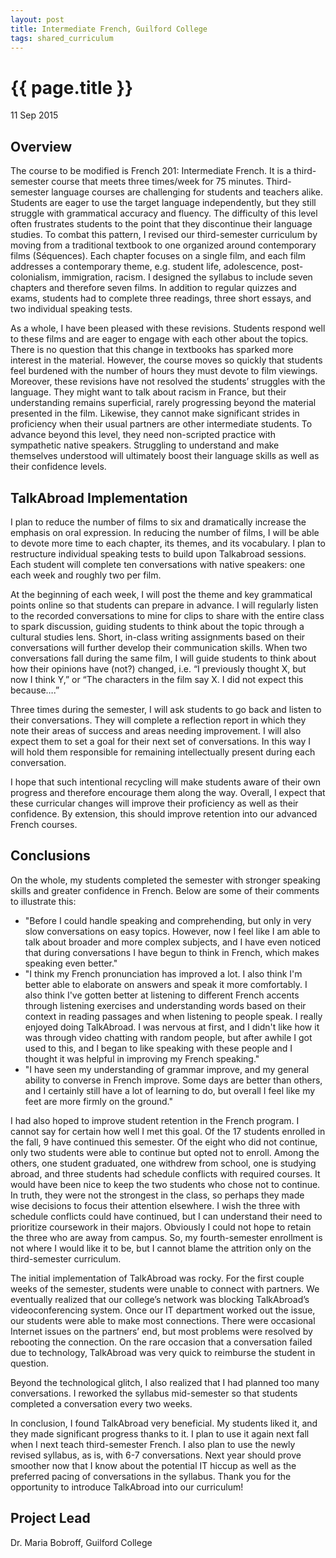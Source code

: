 ```yaml
---
layout: post
title: Intermediate French, Guilford College
tags: shared_curriculum
---
```


# {{ page.title }}

 11 Sep 2015

## Overview

The course to be modified is French 201: Intermediate French. It is a third-semester course that meets three times/week for 75 minutes. Third-semester language courses are challenging for students and teachers alike. Students are eager to use the target language independently, but they still struggle with grammatical accuracy and fluency. The difficulty of this level often frustrates students to the point that they discontinue their language studies. To combat this pattern, I revised our third-semester curriculum by moving from a traditional textbook to one organized around contemporary films (Séquences). Each chapter focuses on a single film, and each film addresses a contemporary theme, e.g. student life, adolescence, post-colonialism, immigration, racism. I designed the syllabus to include seven chapters and therefore seven films. In addition to regular quizzes and exams, students had to complete three readings, three short essays, and two individual speaking tests.

As a whole, I have been pleased with these revisions. Students respond well to these films and are eager to engage with each other about the topics. There is no question that this change in textbooks has sparked more interest in the material. However, the course moves so quickly that students feel burdened with the number of hours they must devote to film viewings. Moreover, these revisions have not resolved the students’ struggles with the language. They might want to talk about racism in France, but their understanding remains superficial, rarely progressing beyond the material presented in the film. Likewise, they cannot make significant strides in proficiency when their usual partners are other intermediate students. To advance beyond this level, they need non-scripted practice with sympathetic native speakers. Struggling to understand and make themselves understood will ultimately boost their language skills as well as their confidence levels.

## TalkAbroad Implementation

I plan to reduce the number of films to six and dramatically increase the emphasis on oral expression. In reducing the number of films, I will be able to devote more time to each chapter, its themes, and its vocabulary. I plan to restructure individual speaking tests to build upon Talkabroad sessions. Each student will complete ten conversations with native speakers: one each week and roughly two per film.

At the beginning of each week, I will post the theme and key grammatical points online so that students can prepare in advance. I will regularly listen to the recorded conversations to mine for clips to share with the entire class to spark discussion, guiding students to think about the topic through a cultural studies lens. Short, in-class writing assignments based on their conversations will further develop their communication skills. When two conversations fall during the same film, I will guide students to think about how their opinions have (not?) changed, i.e. “I previously thought X, but now I think Y,” or “The characters in the film say X. I did not expect this because….”

Three times during the semester, I will ask students to go back and listen to their conversations. They will complete a reflection report in which they note their areas of success and areas needing improvement. I will also expect them to set a goal for their next set of conversations. In this way I will hold them responsible for remaining intellectually present during each conversation.

I hope that such intentional recycling will make students aware of their own progress and therefore encourage them along the way. Overall, I expect that these curricular changes will improve their proficiency as well as their confidence. By extension, this should improve retention into our advanced French courses.

## Conclusions

On the whole, my students completed the semester with stronger speaking skills and greater confidence in French. Below are some of their comments to illustrate this:

* "Before I could handle speaking and comprehending, but only in very slow conversations on easy topics. However, now I feel like I am able to talk about broader and more complex subjects, and I have even noticed that during conversations I have begun to think in French, which makes speaking even better."
* "I think my French pronunciation has improved a lot. I also think I'm better able to elaborate on answers and speak it more comfortably. I also think I've gotten better at listening to different French accents through listening exercises and understanding words based on their context in reading passages and when listening to people speak. I really enjoyed doing TalkAbroad. I was nervous at first, and I didn't like how it was through video chatting with random people, but after awhile I got used to this, and I began to like speaking with these people and I thought it was helpful in improving my French speaking."
* "I have seen my understanding of grammar improve, and my general ability to converse in French improve. Some days are better than others, and I certainly still have a lot of learning to do, but overall I feel like my feet are more firmly on the ground."

I had also hoped to improve student retention in the French program. I cannot say for certain how well I met this goal. Of the 17 students enrolled in the fall, 9 have continued this semester. Of the eight who did not continue, only two students were able to continue but opted not to enroll. Among the others, one student graduated, one withdrew from school, one is studying abroad, and three students had schedule conflicts with required courses. It would have been nice to keep the two students who chose not to continue. In truth, they were not the strongest in the class, so perhaps they made wise decisions to focus their attention elsewhere. I wish the three with schedule conflicts could have continued, but I can understand their need to prioritize coursework in their majors. Obviously I could not hope to retain the three who are away from campus. So, my fourth-semester enrollment is not where I would like it to be, but I cannot blame the attrition only on the third-semester curriculum.

The initial implementation of TalkAbroad was rocky. For the first couple weeks of the semester, students were unable to connect with partners. We eventually realized that our college’s network was blocking TalkAbroad’s videoconferencing system. Once our IT department worked out the issue, our students were able to make most connections. There were occasional Internet issues on the partners’ end, but most problems were resolved by rebooting the connection. On the rare occasion that a conversation failed due to technology, TalkAbroad was very quick to reimburse the student in question.

Beyond the technological glitch, I also realized that I had planned too many conversations. I reworked the syllabus mid-semester so that students completed a conversation every two weeks.

In conclusion, I found TalkAbroad very beneficial. My students liked it, and they made significant progress thanks to it. I plan to use it again next fall when I next teach third-semester French. I also plan to use the newly revised syllabus, as is, with 6-7 conversations. Next year should prove smoother now that I know about the potential IT hiccup as well as the preferred pacing of conversations in the syllabus. Thank you for the opportunity to introduce TalkAbroad into our curriculum!

## Project Lead

Dr. Maria Bobroff, Guilford College